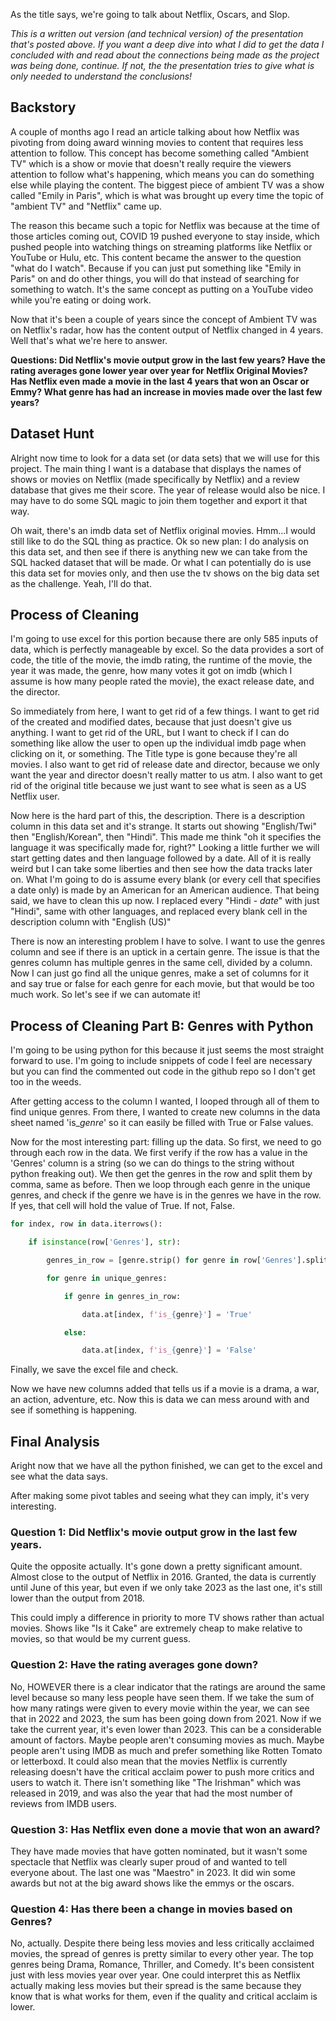 As the title says, we're going to talk about Netflix, Oscars, and Slop.

*This is a written out version (and technical version) of the presentation that's posted above. If you want a deep dive into what I did to get the data I concluded with and read about the connections being made as the project was being done, continue. If not, the the presentation tries to give what is only needed to understand the conclusions!*

## Backstory
A couple of months ago I read an article talking about how Netflix was pivoting from doing award winning movies to content that requires less attention to follow. This concept has become something called "Ambient TV" which is a show or movie that doesn't really require the viewers attention to follow what's happening, which means you can do something else while playing the content. The biggest piece of ambient TV was a show called "Emily in Paris", which is what was brought up every time the topic of "ambient TV" and "Netflix" came up.

The reason this became such a topic for Netflix was because at the time of those articles coming out, COVID 19 pushed everyone to stay inside, which pushed people into watching things on streaming platforms like Netflix or YouTube or Hulu, etc. This content became the answer to the question "what do I watch". Because if you can just put something like "Emily in Paris" on and do other things, you will do that instead of searching for something to watch. It's the same concept as putting on a YouTube video while you're eating or doing work.

Now that it's been a couple of years since the concept of Ambient TV was on Netflix's radar, how has the content output of Netflix changed in 4 years. Well that's what we're here to answer.

**Questions: Did Netflix's movie output grow in the last few years? Have the rating averages gone lower year over year for Netflix Original Movies? Has Netflix even made a movie in the last 4 years that won an Oscar or Emmy? What genre has had an increase in movies made over the last few years?**

## Dataset Hunt
Alright now time to look for a data set (or data sets) that we will use for this project.
The main thing I want is a database that displays the names of shows or movies on Netflix (made specifically by Netflix) and a review database that gives me their score. The year of release would also be nice. I may have to do some SQL magic to join them together and export it that way.

Oh wait, there's an imdb data set of Netflix original movies. Hmm...I would still like to do the SQL thing as practice.
Ok so new plan: I do analysis on this data set, and then see if there is anything new we can take from the SQL hacked dataset that will be made.
Or what I can potentially do is use this data set for movies only, and then use the tv shows on the big data set as the challenge. Yeah, I'll do that.

## Process of Cleaning
I'm going to use excel for this portion because there are only 585 inputs of data, which is perfectly manageable by excel.
So the data provides a sort of code, the title of the movie, the imdb rating, the runtime of the movie, the year it was made, the genre, how many votes it got on imdb (which I assume is how many people rated the movie), the exact release date, and the director.

So immediately from here, I want to get rid of a few things. I want to get rid of the created and modified dates, because that just doesn't give us anything. I want to get rid of the URL, but I want to check if I can do something like allow the user to open up the individual imdb page when clicking on it, or something. The Title type is gone because they're all movies. I also want to get rid of release date and director, because we only want the year and director doesn't really matter to us atm. I also want to get rid of the original title because we just want to see what is seen as a US Netflix user.

Now here is the hard part of this, the description. There is a description column in this data set and it's strange. It starts out showing "English/Twi" then "English/Korean", then "Hindi". This made me think "oh it specifies the language it was specifically made for, right?" Looking a little further we will start getting dates and then language followed by a date. All of it is really weird but I can take some liberties and then see how the data tracks later on. What I'm going to do is assume every blank (or every cell that specifies a date only) is made by an American for an American audience.
That being said, we have to clean this up now. I replaced every "Hindi - *date*" with just "Hindi", same with other languages, and replaced every blank cell in the description column with "English (US)"

There is now an interesting problem I have to solve. I want to use the genres column and see if there is an uptick in a certain genre. The issue is that the genres column has multiple genres in the same cell, divided by a column. Now I can just go find all the unique genres, make a set of columns for it and say true or false for each genre for each movie, but that would be too much work. So let's see if we can automate it!

## Process of Cleaning Part B: Genres with Python
I'm going to be using python for this because it just seems the most straight forward to use. I'm going to include snippets of code I feel are necessary but you can find the commented out code in the github repo so I don't get too in the weeds.

After getting access to the column I wanted, I looped through all of them to find unique genres.
From there, I wanted to create new columns in the data sheet named 'is_*genre*' so it can easily be filled with True or False values.

Now for the most interesting part: filling up the data. So first, we need to go through each row in the data. We first verify if the row has a value in the 'Genres' column is a string (so we can do things to the string without python freaking out). We then get the genres in the row and split them by comma, same as before. Then we loop through each genre in the unique genres, and check if the genre we have is in the genres we have in the row. If yes, that cell will hold the value of True. If not, False.

```Python
for index, row in data.iterrows():

    if isinstance(row['Genres'], str):

        genres_in_row = [genre.strip() for genre in row['Genres'].split(',')]

        for genre in unique_genres:

            if genre in genres_in_row:

                data.at[index, f'is_{genre}'] = 'True'

            else:

                data.at[index, f'is_{genre}'] = 'False'
```

Finally, we save the excel file and check.

Now we have new columns added that tells us if a movie is a drama, a war, an action, adventure, etc. Now this is data we can mess around with and see if something is happening.

## Final Analysis
Aright now that we have all the python finished, we can get to the excel and see what the data says.

After making some pivot tables and seeing what they can imply, it's very interesting.

### Question 1: Did Netflix's movie output grow in the last few years.
Quite the opposite actually. It's gone down a pretty significant amount. Almost close to the output of Netflix in 2016. Granted, the data is currently until June of this year, but even if we only take 2023 as the last one, it's still lower than the output from 2018.

This could imply a difference in priority to more TV shows rather than actual movies. Shows like "Is it Cake" are extremely cheap to make relative to movies, so that would be my current guess.

### Question 2: Have the rating averages gone down?
No, HOWEVER there is a clear indicator that the ratings are around the same level because so many less people have seen them. 
If we take the sum of how many ratings were given to every movie within the year, we can see that in 2022 and 2023, the sum has been going down from 2021. Now if we take the current year, it's even lower than 2023. This can be a considerable amount of factors. Maybe people aren't consuming movies as much. Maybe people aren't using IMDB as much and prefer something like Rotten Tomato or letterboxd. It could also mean that the movies Netflix is currently releasing doesn't have the critical acclaim power to push more critics and users to watch it. There isn't something like "The Irishman" which was released in 2019, and was also the year that had the most number of reviews from IMDB users.

### Question 3: Has Netflix even done a movie that won an award?
They have made movies that have gotten nominated, but it wasn't some spectacle that Netflix was clearly super proud of and wanted to tell everyone about. The last one was "Maestro" in 2023. It did win some awards but not at the big award shows like the emmys or the oscars.

### Question 4: Has there been a change in movies based on Genres?
No, actually. Despite there being less movies and less critically acclaimed movies, the spread of genres is pretty similar to every other year. The top genres being Drama, Romance, Thriller, and Comedy. It's been consistent just with less movies year over year.
One could interpret this as Netflix actually making less movies but their spread is the same because they know that is what works for them, even if the quality and critical acclaim is lower.
